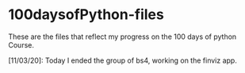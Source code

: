 # 100daysofPython-files
These are the files that reflect my progress on the 100 days of python Course.

[11/03/20]: Today I ended the group of bs4, working on the finviz app.
